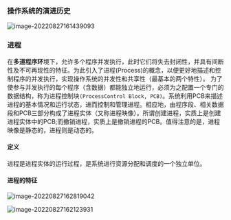 ### 操作系统的演进历史

![image-20220827161439093](https://picture.lingzero.cn/img/202209190021876.png)

### 进程

​		在**多道程序环**境下，允许多个程序并发执行，此时它们将失去封闭性，并具有间断性及不可再现性的特征。为此引入了进程(Process)的概念，以便更好地描述和控制程序的并发执行，实现操作系统的并发性和共享性（最基本的两个特性）。
  	为了使参与并发执行的每个程序（含数据）都能独立地运行，必须为之配置一个专门的数据结构，称为进程控制块`(ProcessControl Block, PCB)`。系统利用PCB来描述进程的基本情况和运行状态，进而控制和管理进程。相应地，由程序段、相关数据段和PCB三部分构成了进程实体（又称进程映像）。所谓创建进程，实质上是创建进程实体中的PCB;而撤销进程，实质上是撤销进程的PCB。值得注意的是，进程映像是静态的，进程则是动态的。

#### 定义

进程是进程实体的运行过程，是系统进行资源分配和调度的一个独立单位。

#### 进程的特征

![image-20220827162819042](https://picture.lingzero.cn/img/202209190021878.png)

![image-20220827162123931](https://picture.lingzero.cn/img/202209190021879.png)
